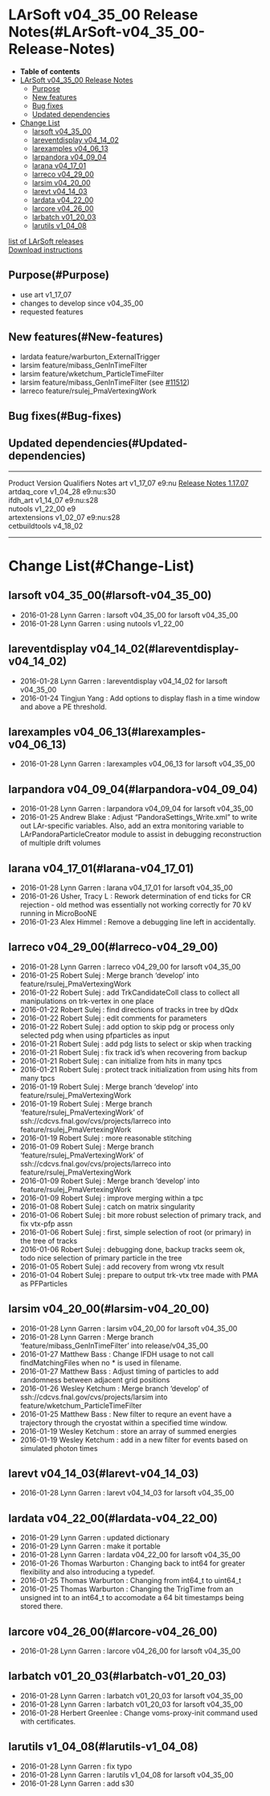 LArSoft v04\_35\_00 Release Notes(#LArSoft-v04_35_00-Release-Notes)
======================================================================

-   **Table of contents**
-   [LArSoft v04\_35\_00 Release Notes](#LArSoft-v04_35_00-Release-Notes)
    -   [Purpose](#Purpose)
    -   [New features](#New-features)
    -   [Bug fixes](#Bug-fixes)
    -   [Updated dependencies](#Updated-dependencies)
-   [Change List](#Change-List)
    -   [larsoft v04\_35\_00](#larsoft-v04_35_00)
    -   [lareventdisplay v04\_14\_02](#lareventdisplay-v04_14_02)
    -   [larexamples v04\_06\_13](#larexamples-v04_06_13)
    -   [larpandora v04\_09\_04](#larpandora-v04_09_04)
    -   [larana v04\_17\_01](#larana-v04_17_01)
    -   [larreco v04\_29\_00](#larreco-v04_29_00)
    -   [larsim v04\_20\_00](#larsim-v04_20_00)
    -   [larevt v04\_14\_03](#larevt-v04_14_03)
    -   [lardata v04\_22\_00](#lardata-v04_22_00)
    -   [larcore v04\_26\_00](#larcore-v04_26_00)
    -   [larbatch v01\_20\_03](#larbatch-v01_20_03)
    -   [larutils v1\_04\_08](#larutils-v1_04_08)

[list of LArSoft releases](LArSoft_release_list)\
[Download instructions](http://scisoft.fnal.gov/scisoft/bundles/larsoft/v04_35_00/larsoft-v04_35_00.html)

Purpose(#Purpose)
--------------------

-   use art v1\_17\_07
-   changes to develop since v04\_35\_00
-   requested features

New features(#New-features)
------------------------------

-   lardata feature/warburton\_ExternalTrigger
-   larsim feature/mibass\_GenInTimeFilter
-   larsim feature/wketchum\_ParticleTimeFilter
-   larsim feature/mibass\_GenInTimeFilter (see [\#11512](/redmine/issues/11512 "Feature: Include mibass_GenInTimeFilter in next larsim release (Closed)"))
-   larreco feature/rsulej\_PmaVertexingWork

Bug fixes(#Bug-fixes)
------------------------

Updated dependencies(#Updated-dependencies)
----------------------------------------------

  --------------- ------------ ------------ -------------------------------------------------------------------------
  Product         Version      Qualifiers   Notes
  art             v1\_17\_07   e9:nu        [Release Notes 1.17.07](/redmine/projects/art/wiki/Release_Notes_11707)
  artdaq\_core    v1\_04\_28   e9:nu:s30    
  ifdh\_art       v1\_14\_07   e9:nu:s28    
  nutools         v1\_22\_00   e9           
  artextensions   v1\_02\_07   e9:nu:s28    
  cetbuildtools   v4\_18\_02                
  --------------- ------------ ------------ -------------------------------------------------------------------------

Change List(#Change-List)
============================

larsoft v04\_35\_00(#larsoft-v04_35_00)
------------------------------------------

-   2016-01-28 Lynn Garren : larsoft v04\_35\_00 for larsoft v04\_35\_00
-   2016-01-28 Lynn Garren : using nutools v1\_22\_00

lareventdisplay v04\_14\_02(#lareventdisplay-v04_14_02)
----------------------------------------------------------

-   2016-01-28 Lynn Garren : lareventdisplay v04\_14\_02 for larsoft v04\_35\_00
-   2016-01-24 Tingjun Yang : Add options to display flash in a time window and above a PE threshold.

larexamples v04\_06\_13(#larexamples-v04_06_13)
--------------------------------------------------

-   2016-01-28 Lynn Garren : larexamples v04\_06\_13 for larsoft v04\_35\_00

larpandora v04\_09\_04(#larpandora-v04_09_04)
------------------------------------------------

-   2016-01-28 Lynn Garren : larpandora v04\_09\_04 for larsoft v04\_35\_00
-   2016-01-25 Andrew Blake : Adjust “PandoraSettings\_Write.xml” to write out LAr-specific variables. Also, add an extra monitoring variable to LArPandoraParticleCreator module to assist in debugging reconstruction of multiple drift volumes

larana v04\_17\_01(#larana-v04_17_01)
----------------------------------------

-   2016-01-28 Lynn Garren : larana v04\_17\_01 for larsoft v04\_35\_00
-   2016-01-26 Usher, Tracy L : Rework determination of end ticks for CR rejection - old method was essentially not working correctly for 70 kV running in MicroBooNE
-   2016-01-23 Alex Himmel : Remove a debugging line left in accidentally.

larreco v04\_29\_00(#larreco-v04_29_00)
------------------------------------------

-   2016-01-28 Lynn Garren : larreco v04\_29\_00 for larsoft v04\_35\_00
-   2016-01-25 Robert Sulej : Merge branch ‘develop’ into feature/rsulej\_PmaVertexingWork
-   2016-01-22 Robert Sulej : add TrkCandidateColl class to collect all manipulations on trk-vertex in one place
-   2016-01-22 Robert Sulej : find directions of tracks in tree by dQdx
-   2016-01-22 Robert Sulej : edit comments for parameters
-   2016-01-22 Robert Sulej : add option to skip pdg or process only selected pdg when using pfparticles as input
-   2016-01-21 Robert Sulej : add pdg lists to select or skip when tracking
-   2016-01-21 Robert Sulej : fix track id’s when recovering from backup
-   2016-01-21 Robert Sulej : can initialize from hits in many tpcs
-   2016-01-21 Robert Sulej : protect track initialization from using hits from many tpcs
-   2016-01-19 Robert Sulej : Merge branch ‘develop’ into feature/rsulej\_PmaVertexingWork
-   2016-01-19 Robert Sulej : Merge branch ‘feature/rsulej\_PmaVertexingWork’ of ssh://cdcvs.fnal.gov/cvs/projects/larreco into feature/rsulej\_PmaVertexingWork
-   2016-01-19 Robert Sulej : more reasonable stitching
-   2016-01-09 Robert Sulej : Merge branch ‘feature/rsulej\_PmaVertexingWork’ of ssh://cdcvs.fnal.gov/cvs/projects/larreco into feature/rsulej\_PmaVertexingWork
-   2016-01-09 Robert Sulej : Merge branch ‘develop’ into feature/rsulej\_PmaVertexingWork
-   2016-01-09 Robert Sulej : improve merging within a tpc
-   2016-01-08 Robert Sulej : catch on matrix singularity
-   2016-01-06 Robert Sulej : bit more robust selection of primary track, and fix vtx-pfp assn
-   2016-01-06 Robert Sulej : first, simple selection of root (or primary) in the tree of tracks
-   2016-01-06 Robert Sulej : debugging done, backup tracks seem ok, todo nice selection of primary particle in the tree
-   2016-01-05 Robert Sulej : add recovery from wrong vtx result
-   2016-01-04 Robert Sulej : prepare to output trk-vtx tree made with PMA as PFParticles

larsim v04\_20\_00(#larsim-v04_20_00)
----------------------------------------

-   2016-01-28 Lynn Garren : larsim v04\_20\_00 for larsoft v04\_35\_00
-   2016-01-28 Lynn Garren : Merge branch ‘feature/mibass\_GenInTimeFilter’ into release/v04\_35\_00
-   2016-01-27 Matthew Bass : Change IFDH usage to not call findMatchingFiles when no \* is used in filename.
-   2016-01-27 Matthew Bass : Adjust timing of particles to add randomness between adjacent grid positions
-   2016-01-26 Wesley Ketchum : Merge branch ‘develop’ of ssh://cdcvs.fnal.gov/cvs/projects/larsim into feature/wketchum\_ParticleTimeFilter
-   2016-01-25 Matthew Bass : New filter to requre an event have a trajectory through the cryostat within a specified time window.
-   2016-01-19 Wesley Ketchum : store an array of summed energies
-   2016-01-19 Wesley Ketchum : add in a new filter for events based on simulated photon times

larevt v04\_14\_03(#larevt-v04_14_03)
----------------------------------------

-   2016-01-28 Lynn Garren : larevt v04\_14\_03 for larsoft v04\_35\_00

lardata v04\_22\_00(#lardata-v04_22_00)
------------------------------------------

-   2016-01-29 Lynn Garren : updated dictionary
-   2016-01-29 Lynn Garren : make it portable
-   2016-01-28 Lynn Garren : lardata v04\_22\_00 for larsoft v04\_35\_00
-   2016-01-26 Thomas Warburton : Changing back to int64 for greater flexibility and also introducing a typedef.
-   2016-01-25 Thomas Warburton : Changing from int64\_t to uint64\_t
-   2016-01-25 Thomas Warburton : Changing the TrigTime from an unsigned int to an int64\_t to accomodate a 64 bit timestamps being stored there.

larcore v04\_26\_00(#larcore-v04_26_00)
------------------------------------------

-   2016-01-28 Lynn Garren : larcore v04\_26\_00 for larsoft v04\_35\_00

larbatch v01\_20\_03(#larbatch-v01_20_03)
--------------------------------------------

-   2016-01-28 Lynn Garren : larbatch v01\_20\_03 for larsoft v04\_35\_00
-   2016-01-28 Lynn Garren : larbatch v01\_20\_03 for larsoft v04\_35\_00
-   2016-01-28 Herbert Greenlee : Change voms-proxy-init command used with certificates.

larutils v1\_04\_08(#larutils-v1_04_08)
------------------------------------------

-   2016-01-28 Lynn Garren : fix typo
-   2016-01-28 Lynn Garren : larutils v1\_04\_08 for larsoft v04\_35\_00
-   2016-01-28 Lynn Garren : add s30
